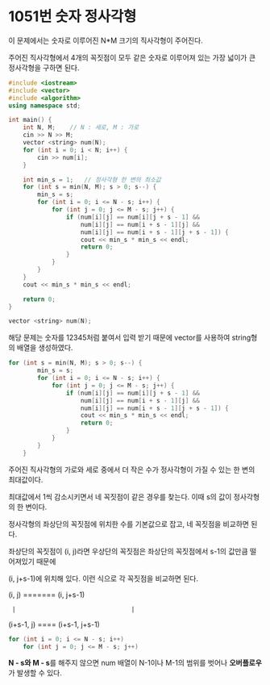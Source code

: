 # 1051번 숫자 정사각형

이 문제에서는 숫자로 이루어진 N*M 크기의 직사각형이 주어진다.

주어진 직사각형에서 4개의 꼭짓점이 모두 같은 숫자로 이루어져 있는 가장 넓이가 큰 정사각형을 구하면 된다.

```cpp
#include <iostream>
#include <vector>
#include <algorithm>
using namespace std;

int main() {
	int N, M;    // N : 세로, M : 가로
	cin >> N >> M;
	vector <string> num(N);
	for (int i = 0; i < N; i++) {
		cin >> num[i];
	}

	int min_s = 1;   // 정사각형 한 변의 최소값
	for (int s = min(N, M); s > 0; s--) {
		min_s = s;
		for (int i = 0; i <= N - s; i++) {
			for (int j = 0; j <= M - s; j++) {
				if (num[i][j] == num[i][j + s - 1] &&
					num[i][j] == num[i + s - 1][j] &&
					num[i][j] == num[i + s - 1][j + s - 1]) {
					cout << min_s * min_s << endl;
					return 0;
				}
			}
		}
	}
	cout << min_s * min_s << endl;

	return 0;
}
```

```cpp
vector <string> num(N);
```

해당 문제는 숫자를 12345처럼 붙여서 입력 받기 때문에 vector를 사용하여 string형의 배열을 생성하였다.

```cpp
for (int s = min(N, M); s > 0; s--) {
		min_s = s;
		for (int i = 0; i <= N - s; i++) {
			for (int j = 0; j <= M - s; j++) {
				if (num[i][j] == num[i][j + s - 1] &&
					num[i][j] == num[i + s - 1][j] &&
					num[i][j] == num[i + s - 1][j + s - 1]) {
					cout << min_s * min_s << endl;
					return 0;
				}
			}
		}
	}
```

주어진 직사각형의 가로와 세로 중에서 더 작은 수가 정사각형이 가질 수 있는 한 변의 최대값이다.

최대값에서 1씩 감소시키면서 네 꼭짓점이 같은 경우를 찾는다. 이때 s의 값이 정사각형의 한 변이다.

정사각형의 좌상단의 꼭짓점에 위치한 수를 기본값으로 잡고, 네 꼭짓점을 비교하면 된다.

좌상단의 꼭짓점이 (i, j)라면 우상단의 꼭짓점은 좌상단의 꼭짓점에서 s-1의 값만큼 떨어져있기 때문에

(i,  j+s-1)에 위치해 있다. 이런 식으로 각 꼭짓점을 비교하면 된다.

<aside>

   (i, j) ======= (i, j+s-1)

     |                                |

(i+s-1, j) ==== (i+s-1, j+s-1)

</aside>

```cpp
for (int i = 0; i <= N - s; i++)
	for (int j = 0; j <= M - s; j++)
```

**N - s와 M - s**를 해주지 않으면 num 배열이 N-1이나 M-1의 범위를 벗어나 **오버플로우**가 발생할 수 있다.